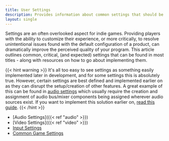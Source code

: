 ```yaml
---
title: User Settings
description: Provides information about common settings that should be implemented for games.
layout: single
---
```


Settings are an often overlooked aspect for indie games. Providing players with the ability to customize their experience, or more critically, to resolve unintentional issues found with the default configuration of a product, can dramatically improve the perceived quality of your program. This article outlines common, critical, (and expected) settings that can be found in most titles - along with resources on how to go about implementing them.

{{< hint warning >}}
It's all too easy to see settings as something easily implemented later in development, and for some settings this is absolutely true. However, certain settings are best defined and implemented earlier on as they can disrupt the setup/creation of other features. A great example of this can be found in [audio settings](./audio) which usually require the creation and assignment of audio bus/mixer components being assigned wherever audio sources exist. If you want to implement this solution earlier on, [read this guide](/guides/implementing-volume-settings).
{{< /hint >}}

- [Audio Settings]({{< ref "audio" >}})
- [Video Settings]({{< ref "video" >}})
- [Input Settings]()
- [Common Game Settings]()